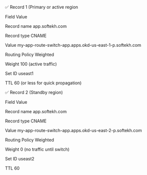 ✅ Record 1 (Primary or active region

Field	Value

Record name	app.softekh.com

Record type	CNAME

Value	my-app-route-switch-app.apps.okd-us-east-1-p.softekh.com

Routing Policy	Weighted

Weight	100 (active traffic)

Set ID	useast1

TTL	60 (or less for quick propagation)

✅ Record 2 (Standby region)

Field	Value

Record name	app.softekh.com

Record type	CNAME

Value	my-app-route-switch-app.apps.okd-us-east-2-p.softekh.com

Routing Policy	Weighted

Weight	0 (no traffic until switch)

Set ID	useast2

TTL	60
